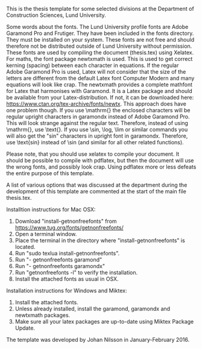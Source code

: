 This is the thesis template for some selected divisions at the Department of Construction Sciences, Lund University. 

Some words about the fonts. The Lund University profile fonts are Adobe Garamond Pro and Frutiger. They have been included in the fonts directory. They must be installed on your system. These fonts are not free and should therefore not be distributed outside of Lund University without permission. These fonts are used by compiling the document (thesis.tex) using Xelatex. For maths, the font package newtxmath is used. This is used to get correct kerning (spacing) between each character in equations. If the regular Adobe Garamond Pro is used, Latex will not consider that the size of the letters are different from the default Latex font Computer Modern and many equations will look like crap. The newtxmath provides a complete mathfont for Latex that harmonises with Garamond. It is a Latex package and should be available from your Latex-distribution. If not, it can be downloaded here: https://www.ctan.org/tex-archive/fonts/newtx. This approach does have one problem though. If you use \mathrm{} the enclosed characters will be regular upright characters in garamondx instead of Adobe Garamond Pro. This will look strange against the regular text. Therefore, instead of using \mathrm{}, use \text{}. If you use \sin, \log, \lim or similar commands you will also get the "sin" characters in upright font in garamondx. Therefore, use \text{sin} instead of \sin (and similar for all other related functions). 

Please note, that you should use xelatex to compile your document. It should be possible to compile with pdflatex, but then the document will use the wrong fonts, and possibly look crap. Using pdflatex more or less defeats the entire purpose of this template.

A list of various options that was discussed at the department during the development of this template are commented at the start of the main file thesis.tex.

Installtion instructions for Mac OSX:
1. Download "install-getnonfreefonts" from https://www.tug.org/fonts/getnonfreefonts/
2. Open a terminal window.
3. Place the terminal in the directory where "install-getnonfreefonts" is located.
4. Run "sudo texlua install-getnonfreefonts".
5. Run "- getnonfreefonts garamond"
6. Run "- getnonfreefonts garamondx"
7. Run "getnonfreefonts -l" to verify the installation.
8. Install the attached fonts as usual in OSX.

Installation instructions for Windows and Miktex:
1. Install the attached fonts.
2. Unless already installed, install the garamond, garamondx and newtxmath packages.
2. Make sure all your latex packages are up-to-date using Miktex Package Update.

The template was developed by Johan Nilsson in January-February 2016.
